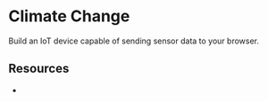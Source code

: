# Climate Change

Build an IoT device capable of sending sensor data to your browser.

## Resources

- 